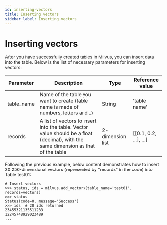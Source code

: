 ```yaml
---
id: inserting-vectors
title: Inserting vectors
sidebar_label: Inserting vectors
---
```


# Inserting vectors

After you have successfully created tables in Milvus, you can insert data into the table. Below is the list of necessary parameters for inserting vectors:

|Parameter|Description|Type|Reference value|
|---------|-----------|----|-----|
|table_name| Name of the table you want to create (table name is made of numbers, letters and _)| String| 'table name'|
|records| A list of vectors to insert into the table. Vector value should be a float (decimal), with the same dimension as that of the table |2-dimension list|[[0.1, 0.2, ...], ...]

Following the previous example, below content demonstrates how to insert 20 256-dimensional vectors (represented by "records" in the code) into Table test01:

```
# Insert vectors
>>> status, ids = milvus.add_vectors(table_name='test01', records=vectors)
>>> status
Status(code=0, message='Success')
>>> ids  # 20 ids returned
23455321135511233
12245748929023489
...
```
